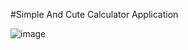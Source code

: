 #Simple And Cute Calculator Application

![image](https://github.com/user-attachments/assets/0293c417-09a9-4b49-b0e6-ddb5f09c53b3)

